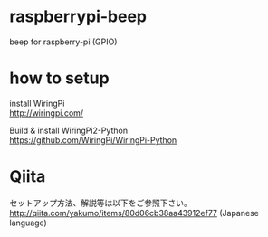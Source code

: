 # raspberrypi-beep
beep for raspberry-pi (GPIO)

# how to setup
install WiringPi  
http://wiringpi.com/

Build & install WiringPi2-Python  
https://github.com/WiringPi/WiringPi-Python

# Qiita
セットアップ方法、解説等は以下をご参照下さい。  
http://qiita.com/yakumo/items/80d06cb38aa43912ef77 (Japanese language)
